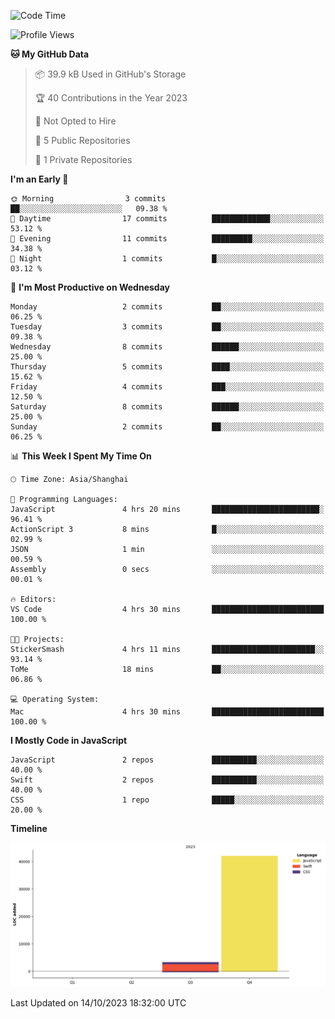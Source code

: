 <!--
**PascalDai/PascalDai** is a ✨ _special_ ✨ repository because its `README.md` (this file) appears on your GitHub profile.

Here are some ideas to get you started:

- 🔭 I’m currently working on ...
- 🌱 I’m currently learning ...
- 👯 I’m looking to collaborate on ...
- 🤔 I’m looking for help with ...
- 💬 Ask me about ...
- 📫 How to reach me: ...
- 😄 Pronouns: ...
- ⚡ Fun fact: ...
-->

<!--START_SECTION:waka-->
![Code Time](http://img.shields.io/badge/Code%20Time-7%20hrs%2037%20mins-blue)

![Profile Views](http://img.shields.io/badge/Profile%20Views-0-blue)

**🐱 My GitHub Data** 

> 📦 39.9 kB Used in GitHub's Storage 
 > 
> 🏆 40 Contributions in the Year 2023
 > 
> 🚫 Not Opted to Hire
 > 
> 📜 5 Public Repositories 
 > 
> 🔑 1 Private Repositories 
 > 
**I'm an Early 🐤** 

```text
🌞 Morning                3 commits           ██░░░░░░░░░░░░░░░░░░░░░░░   09.38 % 
🌆 Daytime                17 commits          █████████████░░░░░░░░░░░░   53.12 % 
🌃 Evening                11 commits          █████████░░░░░░░░░░░░░░░░   34.38 % 
🌙 Night                  1 commits           █░░░░░░░░░░░░░░░░░░░░░░░░   03.12 % 
```
📅 **I'm Most Productive on Wednesday** 

```text
Monday                   2 commits           ██░░░░░░░░░░░░░░░░░░░░░░░   06.25 % 
Tuesday                  3 commits           ██░░░░░░░░░░░░░░░░░░░░░░░   09.38 % 
Wednesday                8 commits           ██████░░░░░░░░░░░░░░░░░░░   25.00 % 
Thursday                 5 commits           ████░░░░░░░░░░░░░░░░░░░░░   15.62 % 
Friday                   4 commits           ███░░░░░░░░░░░░░░░░░░░░░░   12.50 % 
Saturday                 8 commits           ██████░░░░░░░░░░░░░░░░░░░   25.00 % 
Sunday                   2 commits           ██░░░░░░░░░░░░░░░░░░░░░░░   06.25 % 
```


📊 **This Week I Spent My Time On** 

```text
🕑︎ Time Zone: Asia/Shanghai

💬 Programming Languages: 
JavaScript               4 hrs 20 mins       ████████████████████████░   96.41 % 
ActionScript 3           8 mins              █░░░░░░░░░░░░░░░░░░░░░░░░   02.99 % 
JSON                     1 min               ░░░░░░░░░░░░░░░░░░░░░░░░░   00.59 % 
Assembly                 0 secs              ░░░░░░░░░░░░░░░░░░░░░░░░░   00.01 % 

🔥 Editors: 
VS Code                  4 hrs 30 mins       █████████████████████████   100.00 % 

🐱‍💻 Projects: 
StickerSmash             4 hrs 11 mins       ███████████████████████░░   93.14 % 
ToMe                     18 mins             ██░░░░░░░░░░░░░░░░░░░░░░░   06.86 % 

💻 Operating System: 
Mac                      4 hrs 30 mins       █████████████████████████   100.00 % 
```

**I Mostly Code in JavaScript** 

```text
JavaScript               2 repos             ██████████░░░░░░░░░░░░░░░   40.00 % 
Swift                    2 repos             ██████████░░░░░░░░░░░░░░░   40.00 % 
CSS                      1 repo              █████░░░░░░░░░░░░░░░░░░░░   20.00 % 
```



**Timeline**

![Lines of Code chart](https://raw.githubusercontent.com/PascalDai/PascalDai/main/assets/bar_graph.png)


 Last Updated on 14/10/2023 18:32:00 UTC
<!--END_SECTION:waka-->
